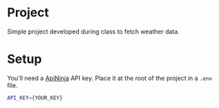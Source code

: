 # Project

Simple project developed during class to fetch weather data.

# Setup

You'll need a [ApiNinja](https://api-ninjas.com) API key. Place it at the root of the project in a `.env` file.

```bash
API_KEY={YOUR_KEY}
```
